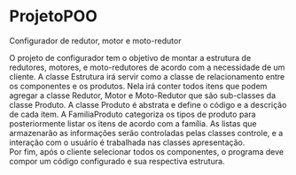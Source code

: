 # ProjetoPOO
Configurador de redutor, motor e moto-redutor


O projeto de configurador tem o objetivo de montar a estrutura de redutores, motores, e moto-redutores de acordo com a necessidade de um cliente. 
A classe Estrutura irá servir como a classe de relacionamento entre os componentes e os produtos. Nela irá conter todos itens que podem agregar  a 
classe Redutor, Motor e Moto-Redutor que são sub-classes da classe Produto. 
A classe Produto é abstrata e define o código e a descrição de cada item. 
A FamiliaProduto categoriza os tipos de produto para posteriormente listar os itens de acordo com a família. 
As listas que armazenarão as informações serão controladas pelas classes controle, e a interação com o usuário é trabalhada nas classes apresentação.  
Por fim, após o cliente selecionar todos os componentes, o programa deve compor um código configurado e sua respectiva estrutura.
